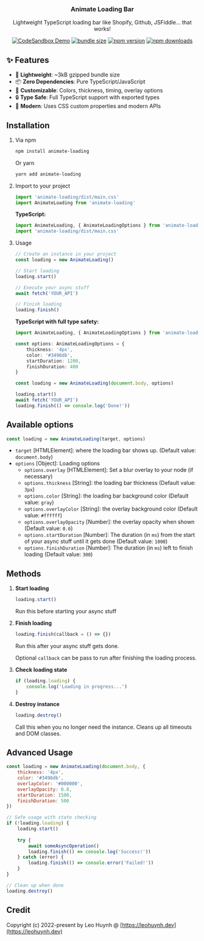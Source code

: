 <div align="center">
<h3 align="center">Animate Loading Bar</h3>
  <p align="center">
    Lightweight TypeScript loading bar like Shopify, Github, JSFiddle... that works!
  </p>
</div>

<div align="center">
  

[![CodeSandbox Demo](https://img.shields.io/badge/CodeSandbox-Demo-blue?style=flat&logo=codesandbox)](https://codesandbox.io/p/sandbox/h5945y)
[![bundle size](https://deno.bundlejs.com/badge?q=animate-loading@latest)](https://deno.bundlejs.com/badge?q=animate-loading@latest)
[![npm version](https://img.shields.io/npm/v/animate-loading.svg?style=flat)](https://www.npmjs.com/package/animate-loading)
[![npm downloads](https://img.shields.io/npm/dm/animate-loading.svg?style=flat)](https://www.npmjs.com/package/animate-loading)

</div>


## ✨ Features

- 🚀 **Lightweight**: ~3kB gzipped bundle size
- 📦 **Zero Dependencies**: Pure TypeScript/JavaScript
- 🎨 **Customizable**: Colors, thickness, timing, overlay options
- 🔒 **Type Safe**: Full TypeScript support with exported types
- 🎯 **Modern**: Uses CSS custom properties and modern APIs


## Installation
1. Via npm
	```sh
	npm install animate-loading
	```
	Or yarn
	```sh
	yarn add animate-loading
	```
2. Import to your project
	```js
	import 'animate-loading/dist/main.css'
	import AnimateLoading from 'animate-loading'
	```

	**TypeScript:**
	```ts
	import AnimateLoading, { AnimateLoadingOptions } from 'animate-loading'
	import 'animate-loading/dist/main.css'
	```
3. Usage
	```js
	// Create an instance in your project
	const loading = new AnimateLoading()

	// Start loading
	loading.start()

	// Execute your async stuff
	await fetch('YOUR_API')

	// Finish loading
	loading.finish()
	```

	**TypeScript with full type safety:**
	```ts
	import AnimateLoading, { AnimateLoadingOptions } from 'animate-loading'
	
	const options: AnimateLoadingOptions = {
		thickness: '4px',
		color: '#3498db',
		startDuration: 1200,
		finishDuration: 400
	}
	
	const loading = new AnimateLoading(document.body, options)
	
	loading.start()
	await fetch('YOUR_API')
	loading.finish(() => console.log('Done!'))
	```


## Available options

```javascript
const loading = new AnimateLoading(target, options)
```

- `target` [HTMLElement]: where the loading bar shows up. (Default value: `document.body`)
- `options` [Object]: Loading options
  - `options.overlay` [HTMLElement]: Set a blur overlay to your node (if necessary)
  - `options.thickness` [String]: the loading bar thickness (Default value: `3px`)
  - `options.color` [String]: the loading bar background color (Default value: `gray`)
  - `options.overlayColor` [String]: the overlay background color (Default value: `#ffffff`)
  - `options.overlayOpacity` [Number]: the overlay opacity when shown (Default value: `0.6`)
  - `options.startDuration` [Number]: The duration (in `ms`) from the start of your async stuff until it gets done (Default value: `1000`)
  - `options.finishDuration` [Number]: The duration (in `ms`) left to finish loading (Default value: `300`)

## Methods

1. **Start loading**
	```javascript
	loading.start()
	```
	Run this before starting your async stuff

2. **Finish loading**
	```javascript
	loading.finish(callback = () => {})
	```
	Run this after your async stuff gets done.

	Optional `callback` can be pass to run after finishing the loading process.

3. **Check loading state**
	```javascript
	if (loading.loading) {
		console.log('Loading in progress...')
	}
	```

4. **Destroy instance**
	```javascript
	loading.destroy()
	```
	Call this when you no longer need the instance. Cleans up all timeouts and DOM classes.

## Advanced Usage

```javascript
const loading = new AnimateLoading(document.body, {
	thickness: '4px',
	color: '#3498db',
	overlayColor: '#000000',
	overlayOpacity: 0.8,
	startDuration: 1500,
	finishDuration: 500
})

// Safe usage with state checking
if (!loading.loading) {
	loading.start()
	
	try {
		await someAsyncOperation()
		loading.finish(() => console.log('Success!'))
	} catch (error) {
		loading.finish(() => console.error('Failed!'))
	}
}

// Clean up when done
loading.destroy()
```

## Credit

Copyright (c) 2022-present by Leo Huynh @ [https://leohuynh.dev](https://leohuynh.dev)
